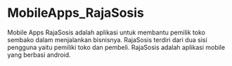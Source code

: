 # MobileApps_RajaSosis
Mobile Apps RajaSosis adalah aplikasi untuk membantu pemilik toko sembako dalam menjalankan bisnisnya. 
RajaSosis terdiri dari dua sisi pengguna yaitu pemiliki toko dan pembeli.
RajaSosis adalah aplikasi mobile yang berbasi android.
